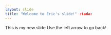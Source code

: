 ```yaml
---
layout: slide
title: "Welcome to Eric's slide!" :tada:
---
```

This is my new slide
Use the left arrow to go back!
